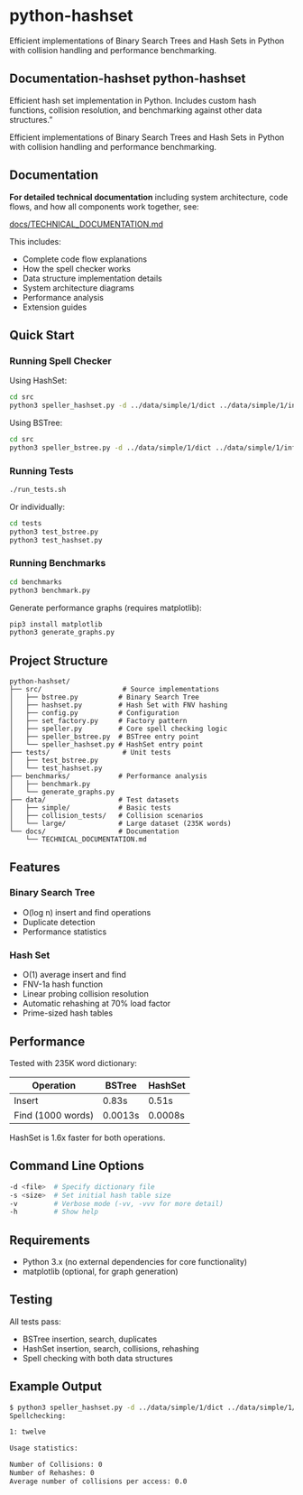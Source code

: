 # python-hashset

Efficient implementations of Binary Search Trees and Hash Sets in Python with collision handling and performance benchmarking.

## Documentation-hashset python-hashset

Efficient hash set implementation in Python. Includes custom hash functions, collision resolution, and benchmarking against other data structures.”

Efficient implementations of Binary Search Trees and Hash Sets in Python with collision handling and performance benchmarking.

## Documentation

**For detailed technical documentation** including system architecture, code flows, and how all components work together, see:

[docs/TECHNICAL_DOCUMENTATION.md](docs/TECHNICAL_DOCUMENTATION.md)

This includes:

- Complete code flow explanations
- How the spell checker works
- Data structure implementation details
- System architecture diagrams
- Performance analysis
- Extension guides

## Quick Start

### Running Spell Checker

Using HashSet:

```bash
cd src
python3 speller_hashset.py -d ../data/simple/1/dict ../data/simple/1/infile
```

Using BSTree:

```bash
cd src
python3 speller_bstree.py -d ../data/simple/1/dict ../data/simple/1/infile
```

### Running Tests

```bash
./run_tests.sh
```

Or individually:

```bash
cd tests
python3 test_bstree.py
python3 test_hashset.py
```

### Running Benchmarks

```bash
cd benchmarks
python3 benchmark.py
```

Generate performance graphs (requires matplotlib):

```bash
pip3 install matplotlib
python3 generate_graphs.py
```

## Project Structure

```
python-hashset/
├── src/                    # Source implementations
│   ├── bstree.py          # Binary Search Tree
│   ├── hashset.py         # Hash Set with FNV hashing
│   ├── config.py          # Configuration
│   ├── set_factory.py     # Factory pattern
│   ├── speller.py         # Core spell checking logic
│   ├── speller_bstree.py  # BSTree entry point
│   └── speller_hashset.py # HashSet entry point
├── tests/                  # Unit tests
│   ├── test_bstree.py
│   └── test_hashset.py
├── benchmarks/            # Performance analysis
│   ├── benchmark.py
│   └── generate_graphs.py
├── data/                  # Test datasets
│   ├── simple/            # Basic tests
│   ├── collision_tests/   # Collision scenarios
│   └── large/             # Large dataset (235K words)
└── docs/                  # Documentation
    └── TECHNICAL_DOCUMENTATION.md
```

## Features

### Binary Search Tree

- O(log n) insert and find operations
- Duplicate detection
- Performance statistics

### Hash Set

- O(1) average insert and find
- FNV-1a hash function
- Linear probing collision resolution
- Automatic rehashing at 70% load factor
- Prime-sized hash tables

## Performance

Tested with 235K word dictionary:

| Operation | BSTree | HashSet |
|-----------|--------|---------|
| Insert    | 0.83s  | 0.51s   |
| Find (1000 words) | 0.0013s | 0.0008s |

HashSet is 1.6x faster for both operations.

## Command Line Options

```bash
-d <file>  # Specify dictionary file
-s <size>  # Set initial hash table size
-v         # Verbose mode (-vv, -vvv for more detail)
-h         # Show help
```

## Requirements

- Python 3.x (no external dependencies for core functionality)
- matplotlib (optional, for graph generation)

## Testing

All tests pass:

- BSTree insertion, search, duplicates
- HashSet insertion, search, collisions, rehashing
- Spell checking with both data structures

## Example Output

```bash
$ python3 speller_hashset.py -d ../data/simple/1/dict ../data/simple/1/infile
Spellchecking:

1: twelve

Usage statistics:

Number of Collisions: 0
Number of Rehashes: 0
Average number of collisions per access: 0.0
```

